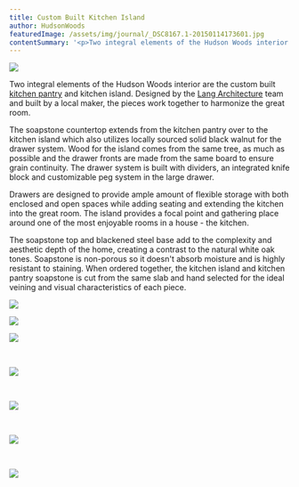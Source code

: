```yaml
---
title: Custom Built Kitchen Island
author: HudsonWoods
featuredImage: /assets/img/journal/_DSC8167.1-20150114173601.jpg
contentSummary: '<p>Two integral elements of the Hudson Woods interior design are the custom built kitchen pantry and kitchen island. Designed by the Lang Architecture team and built by a local maker, the pieces work together to harmonize the great room.</p>'
---
```

<p><img src="/assets/img/journal/resized/1-20150114180226.jpg"></p><p>Two integral elements of the Hudson Woods interior are the custom built <a href="http://hudsonwoods.com/blog/kitchen-pantry" target="_blank">kitchen pantry</a> and kitchen island. Designed by the <a href="http://langarchitecture.com/" target="_blank">Lang Architecture</a> team and built by a local maker, the pieces work together to harmonize the great room. </p><p>The soapstone countertop extends from the kitchen pantry over to the kitchen island which also utilizes locally sourced solid black walnut for the drawer system. Wood for the island comes from the same tree, as much as possible and the drawer fronts are made from the same board to ensure grain continuity. The drawer system is built with dividers, an integrated knife block and customizable peg system in the large drawer. </p><p>Drawers are designed to provide ample amount of flexible storage with both enclosed and open spaces while adding seating and extending the kitchen into the great room. The island provides a focal point and gathering place around one of the most enjoyable rooms in a house - the kitchen. </p><p>The soapstone top and blackened steel base add to the complexity and aesthetic depth of the home, creating a contrast to the natural white oak tones. Soapstone is non-porous so it doesn't absorb moisture and is highly resistant to staining. When ordered together, the kitchen island and kitchen pantry soapstone is cut from the same slab and hand selected for the ideal veining and visual characteristics of each piece.</p><p><img src="/assets/img/journal/resized/2-20150114180244.jpg"></p><p><img src="/assets/img/journal/resized/3-20150114180253.jpg"></p><p><img src="/assets/img/journal/resized/4-20150114180303.jpg"></p><p><br></p><p><img src="/assets/img/journal/resized/Rehder-3.png"></p><p><br></p><p><img src="/assets/img/journal/resized/Render-1.png"></p><p><br></p><p><img src="/assets/img/journal/resized/Render-2.png"><br></p><p><br></p><p><img src="/assets/img/journal/resized/Render-4.png"></p>